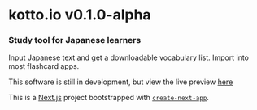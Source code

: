 # kotto.io v0.1.0-alpha
### Study tool for Japanese learners

Input Japanese text and get a downloadable vocabulary list. Import into most flashcard apps.

This software is still in development, but view the live preview [here](https://kotto.io/)

This is a [Next.js](https://nextjs.org/) project bootstrapped with [`create-next-app`](https://github.com/vercel/next.js/tree/canary/packages/create-next-app).
